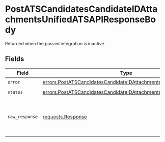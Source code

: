 # PostATSCandidatesCandidateIDAttachmentsUnifiedATSAPIResponseBody

Returned when the passed integration is inactive.


## Fields

| Field                                                                                                                                                  | Type                                                                                                                                                   | Required                                                                                                                                               | Description                                                                                                                                            |
| ------------------------------------------------------------------------------------------------------------------------------------------------------ | ------------------------------------------------------------------------------------------------------------------------------------------------------ | ------------------------------------------------------------------------------------------------------------------------------------------------------ | ------------------------------------------------------------------------------------------------------------------------------------------------------ |
| `error`                                                                                                                                                | [errors.PostATSCandidatesCandidateIDAttachmentsUnifiedATSAPIError](../../models/errors/postatscandidatescandidateidattachmentsunifiedatsapierror.md)   | :heavy_check_mark:                                                                                                                                     | N/A                                                                                                                                                    |
| `status`                                                                                                                                               | [errors.PostATSCandidatesCandidateIDAttachmentsUnifiedATSAPIStatus](../../models/errors/postatscandidatescandidateidattachmentsunifiedatsapistatus.md) | :heavy_check_mark:                                                                                                                                     | N/A                                                                                                                                                    |
| `raw_response`                                                                                                                                         | [requests.Response](https://requests.readthedocs.io/en/latest/api/#requests.Response)                                                                  | :heavy_minus_sign:                                                                                                                                     | Raw HTTP response; suitable for custom response parsing                                                                                                |